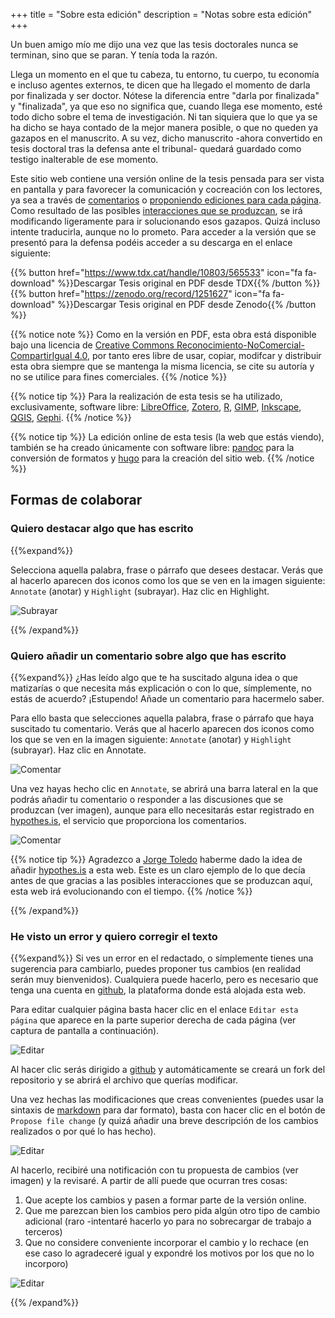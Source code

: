 +++
title = "Sobre esta edición"
description = "Notas sobre esta edición"
+++


Un buen amigo mío me dijo una vez que las tesis doctorales nunca se terminan, sino que se paran. Y tenía toda la razón.

Llega un momento en el que tu cabeza, tu entorno, tu cuerpo, tu economía e incluso agentes externos, te dicen que ha llegado el momento de darla por finalizada y ser doctor. Nótese la diferencia entre "darla por finalizada" y "finalizada", ya que eso no significa que, cuando llega ese momento, esté todo dicho sobre el tema de investigación. Ni tan siquiera que lo que ya se ha dicho se haya contado de la mejor manera posible, o que no queden ya gazapos en el manuscrito. A su vez, dicho manuscrito -ahora convertido en tesis doctoral tras la defensa ante el tribunal- quedará guardado como testigo inalterable de ese momento.

Este sitio web contiene una versión online de la tesis pensada para ser vista en pantalla y para favorecer la comunicación y cocreación con los lectores, ya sea a través de [comentarios](#quiero-añadir-un-comentario-sobre-algo-que-has-escrito) o [proponiendo ediciones para cada página](#he-visto-un-error-y-quiero-corregir-el-texto).
Como resultado de las posibles [interacciones que se produzcan](#formas-de-colaborar), se irá modificando ligeramente para ir solucionando esos gazapos. Quizá incluso intente traducirla, aunque no lo prometo. Para acceder a la versión que se presentó para la defensa podéis acceder a su descarga en el enlace siguiente:

{{% button href="https://www.tdx.cat/handle/10803/565533" icon="fa fa-download" %}}Descargar Tesis original en PDF desde TDX{{% /button %}}
{{% button href="https://zenodo.org/record/1251627" icon="fa fa-download" %}}Descargar Tesis original en PDF desde Zenodo{{% /button %}}

{{% notice note %}}
Como en la versión en PDF, esta obra está disponible bajo una licencia de [Creative Commons Reconocimiento-NoComercial-CompartirIgual 4.0](https://creativecommons.org/licenses/by-nc-sa/4.0/deed.es_ES), por tanto eres libre de usar, copiar, modifcar y distribuir esta obra siempre que se mantenga la misma licencia, se cite su autoría y no se utilice para fines comerciales.
{{% /notice %}}

{{% notice tip %}}
Para la realización de esta tesis se ha utilizado, exclusivamente, software libre: [LibreOffice](http://libreoffice.org/), [Zotero](http://zotero.org), [R](https://www.r-project.org/), [GIMP](http://gimp.org), [Inkscape](http://inkscape.org), [QGIS](http://qgis.org), [Gephi](http://gephi.org/).
{{% /notice %}}

{{% notice tip %}}
La edición online de esta tesis (la web que estás viendo), también se ha creado únicamente con software libre: [pandoc](http://pandoc.org/) para la conversión de formatos y [hugo](http://gohugo.io/) para la creación del sitio web.
{{% /notice %}}

## Formas de colaborar

### Quiero destacar algo que has escrito

{{%expand%}}

Selecciona aquella palabra, frase o párrafo que desees destacar. Verás que al hacerlo aparecen dos iconos como los que se ven en la imagen siguiente: `Annotate` (anotar) y `Highlight` (subrayar). Haz clic en Highlight.

![Subrayar](/img/hypothes.is-comment.png)

{{% /expand%}}

### Quiero añadir un comentario sobre algo que has escrito

{{%expand%}}
¿Has leído algo que te ha suscitado alguna idea o que matizarías o que necesita más explicación o con lo que, símplemente, no estás de acuerdo? ¡Estupendo! Añade un comentario para hacermelo saber.

Para ello basta que selecciones aquella palabra, frase o párrafo que haya suscitado tu comentario. Verás que al hacerlo aparecen dos iconos como los que se ven en la imagen siguiente: `Annotate` (anotar) y `Highlight` (subrayar). Haz clic en Annotate.

![Comentar](/img/hypothes.is-comment.png)

Una vez hayas hecho clic en `Annotate`, se abrirá una barra lateral en la que podrás añadir tu comentario o responder a las discusiones que se produzcan (ver imagen), aunque para ello necesitarás estar registrado en [hypothes.is](http://hypothes.is), el servicio que proporciona los comentarios.

![Comentar](/img/hypothes.is-comments.png)

{{% notice tip %}}
Agradezco a [Jorge Toledo](http://twitter.com/eldelacajita) haberme dado la idea de añadir [hypothes.is](http://hypothes.is) a esta web. Este es un claro ejemplo de lo que decía antes de que gracias a las posibles interacciones que se produzcan aquí, esta web irá evolucionando con el tiempo.
{{% /notice %}}

{{% /expand%}}

### He visto un error y quiero corregir el texto

{{%expand%}}
Si ves un error en el redactado, o símplemente tienes una sugerencia para cambiarlo, puedes proponer tus cambios (en realidad serán muy bienvenidos). Cualquiera puede hacerlo, pero es necesario que tenga una cuenta en [github](http://github.com), la plataforma donde está alojada esta web.

Para editar cualquier página basta hacer clic en el enlace `Editar esta página` que aparece en la parte superior derecha de cada página (ver captura de pantalla a continuación).

![Editar](/img/editar-pagina.png)

Al hacer clic serás dirigido a [github](http://github.com) y automáticamente se creará un fork del repositorio y se abrirá el archivo  que querías modificar.

Una vez hechas las modificaciones que creas convenientes (puedes usar la sintaxis de [markdown](https://es.wikipedia.org/wiki/Markdown) para dar formato), basta con hacer clic en el botón de `Propose file change` (y quizá añadir una breve descripción de los cambios realizados o por qué lo has hecho).

![Editar](/img/github-edit.png)

Al hacerlo, recibiré una notificación con tu propuesta de cambios (ver imagen) y la revisaré. A partir de allí puede que ocurran tres cosas:

1. Que acepte los cambios y pasen a formar parte de la versión online.
2. Que me parezcan bien los cambios pero pida algún otro tipo de cambio adicional (raro -intentaré hacerlo yo para no sobrecargar de trabajo a terceros)
3. Que no considere conveniente incorporar el cambio y lo rechace (en ese caso lo agradeceré igual y expondré los motivos por los que no lo incorporo)

![Editar](/img/github-pull-request.png)

{{% /expand%}}
